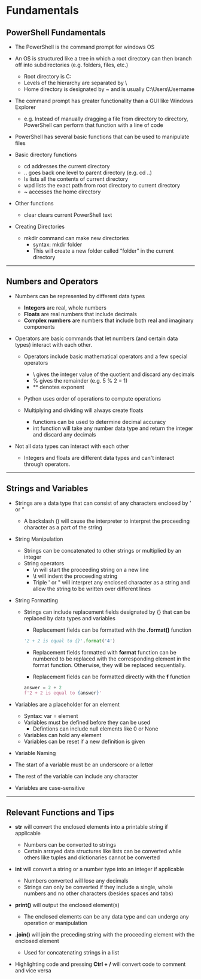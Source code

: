 # Fundamentals

## PowerShell Fundamentals

-	The PowerShell is the command prompt for windows OS
  - An OS is structured like a tree in which a root directory can then branch off into subdirectories (e.g. folders, files, etc.)
    - Root directory is C:
    - Levels of the hierarchy are separated by \
    - Home directory is designated by ~ and is usually C:\Users\Username

  - The command prompt has greater functionality than a GUI like Windows Explorer
    - e.g.  Instead of manually dragging a file from directory to directory, PowerShell can perform that function with a line of code

-	PowerShell has several basic functions that can be used to manipulate files
  - Basic directory functions
    - cd  addresses the current directory
    - ..	goes back one level to parent directory (e.g. cd ..)
    - ls	lists all the contents of current directory
    - wpd	lists the exact path from root directory to current directory
    - ~	accesses the home directory

  - Other functions
    - clear	clears current PowerShell text

- Creating Directories
  - mkdir command can make new directories
    - syntax:  mkdir folder
    - This will create a new folder called “folder” in the current directory

---

## Numbers and Operators

- Numbers can be represented by different data types
  - **Integers** are real, whole numbers
  - **Floats** are real numbers that include decimals
  - **Complex numbers** are numbers that include both real and imaginary components

- Operators are basic commands that let numbers (and certain data types) interact with each other.
  - Operators include basic mathematical operators and a few special operators
    - \\ gives the integer value of the quotient and discard any decimals
    - % gives the remainder (e.g. 5 % 2 = 1)
    - ** denotes exponent
    
  - Python uses order of operations to compute operations
  - Multiplying and dividing will always create floats
    - functions can be used to determine decimal accuracy
    - int function will take any number data type and return the integer and discard any decimals

- Not all data types can interact with each other
  - Integers and floats are different data types and can't interact through operators.

---

## Strings and Variables

- Strings are a data type that can consist of any characters enclosed by ' or "
  - A backslash (\) will cause the interpreter to interpret the proceeding character as a part of the string
  
- String Manipulation
  - Strings can be concatenated to other strings or multiplied by an integer
  - String operators
    - \n will start the proceeding string on a new line
    - \t will indent the proceeding string
    - Triple ' or " will interpret any enclosed character as a string and allow the string to be written over different lines
    
- String Formatting
  - Strings can include replacement fields designated by {} that can be replaced by data types and variables
    - Replacement fields can be formatted with the **.format()** function
    
    ```python
    '2 + 2 is equal to {}'.format('4')
    ```
    
    - Replacement fields formatted with **format** function can be numbered to be replaced with the corresponding element in the format function.  Otherwise, they will be replaced sequentially.
    
    - Replacement fields can be formatted directly with the **f** function
    
    ```python
    answer = 2 + 2
    f'2 + 2 is equal to {answer}'
    ```

- Variables are a placeholder for an element
  - Syntax: var = element
  - Variables must be defined before they can be used
    - Defintions can include null elements like 0 or None
  - Variables can hold any element
  - Variables can be reset if a new definition is given
 
 - Variable Naming
  - The start of a variable must be an underscore or a letter
  - The rest of the variable can include any character
  - Variables are case-sensitive

---

## Relevant Functions and Tips

- **str** will convert the enclosed elements into a printable string if applicable
  - Numbers can be converted to strings
  - Certain arrayed data structures like lists can be converted while others like tuples and dictionaries cannot be converted

- **int** will convert a string or a number type into an integer if applicable
  - Numbers converted will lose any decimals
  - Strings can only be converted if they include a single, whole numbers and no other characters (besides spaces and tabs)
  
- **print()** will output the enclosed element(s)
  - The enclosed elements can be any data type and can undergo any operation or manipulation
 
- **.join()** will join the preceding string with the proceeding element with the enclosed element
  - Used for concatenating strings in a list

- Highlighting code and pressing **Ctrl + /** will convert code to comment and vice versa
